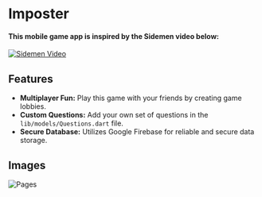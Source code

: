 # Imposter

#### This mobile game app is inspired by the Sidemen video below:

[![Sidemen Video](https://img.youtube.com/vi/iy2YZ3Kl-hY/0.jpg)](https://youtu.be/iy2YZ3Kl-hY?si=hcBq-DHlb06WSH0z)

## Features

- **Multiplayer Fun:** Play this game with your friends by creating game lobbies.
- **Custom Questions:** Add your own set of questions in the `lib/models/Questions.dart` file.
- **Secure Database:** Utilizes Google Firebase for reliable and secure data storage.

## Images

![Pages](https://cdn.discordapp.com/attachments/1254813443383492608/1262300891558711357/collage-min.jpg?ex=669618d0&is=6694c750&hm=6357aecef12cb05ec2c8e52d6b213a07d7bc0862176b3f4580479607ee16c037&)
